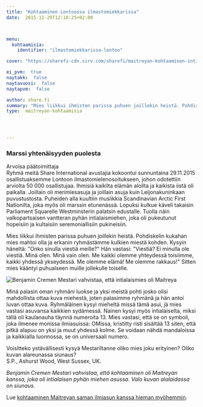 ```yaml
---
title: "Kohtaaminen Lontoossa ilmastomiekkarissa"
date:  2015-11-29T12:18:25+02:00



menu:
  kohtaamisia:
    identifier: "ilmastomiekkarissa-lontoo"

cover: "https://sharefi-cdn.sirv.com/sharefi/maitreyan-kohtaaminen-intialaisasuinen-pyha-mies-lontoon-ilmastomielenosoituksessa-2015-11-29-lores.jpg"

ei_pvm:  true
naytakk:  false
naytavuosi:  false
naytapvm:  false

author: share.fi
summary: "Mies liikkui ihmisten parissa puhuen joillekin heistä. Pohdiskelin kukahan mies mahtoi olla ja erkanin ryhmästämme kulkien miestä kohden. Kysyin häneltä: Onko sinulla viestiä meille? Hän vastasi: Viestiä?"
type:  maitreyan-kohtaamisia




---
```

<h3>Marssi yhtenäisyyden puolesta</h3>
<p>Arvoisa päätoimittaja<br />
Ryhmä meitä Share International avustajia kokoontui sunnuntaina 29.11.2015 osallistuaksemme Lontoon ilmastomielenosoitukseen, johon odotettiin arviolta 50&nbsp;000 osallistujaa. Ihmisiä kaikilta elämän aloilta ja kaikista iistä oli paikalla. Joillain oli merimiesasuja ja joillain asuja kuin Leijonakuninkaan puvustustosta. Puheiden alla kuultiin musiikkia Scandinavian Arctic First Nationilta, joka myös oli marssin etunenässä. Lopuksi kulkue käveli takaisin Parliament Squarelle Westminsterin palatsin edustalle. Tuolla näin valkopartsaisen vantteran pyhän intialaismiehen, joka oli pukeutunut hopeisiin ja kultaisiin seremoniallisiin pukineisiin.</p>
<p>Mies liikkui ihmisten parissa puhuen joillekin heistä. Pohdiskelin kukahan mies mahtoi olla ja erkanin ryhmästämme kulkien miestä kohden. Kysyin häneltä: "Onko sinulla viestiä meille?" Hän vastasi: "Viestiä? Ei minulla ole viestiä. Minä olen. Minä vain olen. Me kaikki olemme yhteydessä toisiimme, kaikki yhdessä ykseydessä. Me olemme elämä! Me olemme rakkaus!" Sitten mies kääntyi puhualseen muille jollekulle toiselle.</p>
<img class="alignright pc55" src="https://sharefi-cdn.sirv.com/sharefi/maitreyan-kohtaaminen-intialaisasuinen-pyha-mies-lontoon-ilmastomielenosoituksessa-2015-11-29-lores.jpg" alt="Benjamin Cremen Mestari vahvistaa, että intialaismies oli Maitreya" />
<p>Minä palasin oman ryhmäni luokse ja yksi meistä pohti josko olisi mahdollista ottaa kuva miehestä, joten palasimme ryhmänä ja hän antoi luvan ottaa kuva. Ryhmäläinen kysyi mieheltä missä tämä asui, jä mies vastasi asuvansa kaikkien sydämessä. Nainen kysyi myös intialaiselta, miksi tällä oli kaulanauha täynnä numeroita 13. Mies vastasi, että se on symboli, joka ilmenee monissa ilmiasuissa: OMissa, kristitty risti sisältää 13 siten, että pitkä alapuu on yksi ja muut yhdessä kolme. Se voidaan nähdä mandaloissa ja kaikkialla luonnossa, se on universaali numero.</p>
<p>Voisitteko ystävällisesti kysyä Mestariltanne oliko mies joku erityinen? Oliko kuvan alareunassa siunaus?<br />
S.P., Ashurst Wood, West Sussex, UK.</p>

<p><em>Benjamin Cremen Mestari vahvistaa, että kohtaaminen oli Maitreyan kanssa, joka oli intialaisen pyhän miehen asussa. Valo kuvan alalaidassa on siunaus.</em></p>
<p>Lue <a href="/maitreya/maitreyan-kohtaamisia/tuplakohtaaminen-lontoossa/">kohtaaminen Maitreyan saman ilmiasun kanssa hieman myöhemmin</a>.</p>
